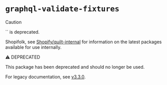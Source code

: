 # `graphql-validate-fixtures`

> [!CAUTION]
>
> `` is deprecated.
>
> Shopifolk, see
> [Shopify/quilt-internal](https://github.com/shopify/quilt-internal) for
> information on the latest packages available for use internally.

⚠️ DEPRECATED

This package has been deprecated and should no longer be used.

For legacy documentation, see [v3.3.0](https://github.com/Shopify/quilt/blob/graphql-validate-fixtures%403.3.0/packages/graphql-validate-fixtures/README.md).
